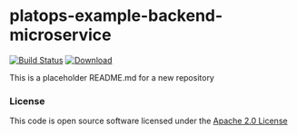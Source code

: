 # platops-example-backend-microservice

[![Build Status](https://travis-ci.org/hmrc/platops-example-backend-microservice.svg)](https://travis-ci.org/hmrc/platops-example-backend-microservice) [ ![Download](https://api.bintray.com/packages/hmrc/releases/platops-example-backend-microservice/images/download.svg) ](https://bintray.com/hmrc/releases/platops-example-backend-microservice/_latestVersion)

This is a placeholder README.md for a new repository 

### License

This code is open source software licensed under the [Apache 2.0 License]("http://www.apache.org/licenses/LICENSE-2.0.html")
